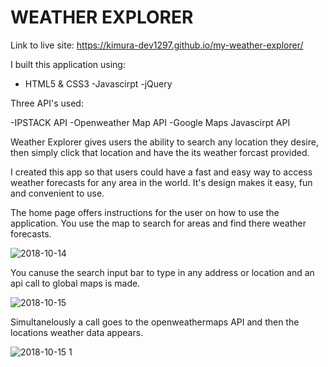 # WEATHER EXPLORER 

Link to live site: https://kimura-dev1297.github.io/my-weather-explorer/

I built this application using:

- HTML5 & CSS3
-Javascirpt
-jQuery

 Three API's used:

-IPSTACK API
-Openweather Map API
-Google Maps Javascirpt API 

Weather Explorer gives users the ability to search any location they desire, then simply click that location and have the its weather forcast provided.

I created this app so that users could have a fast and easy way to access weather forecasts for any area in the world. It's design makes it easy, fun and convenient to use. 

The home page offers instructions for the user on how to use the application. You use the map to search for areas and find there weather forecasts.

![2018-10-14](https://user-images.githubusercontent.com/37715269/46935278-89d00b80-d00f-11e8-9d1e-21db5a700d8b.png)

You canuse the search input bar to type in any address or location and an api call to global maps is made.

![2018-10-15](https://user-images.githubusercontent.com/37715269/46935296-9a808180-d00f-11e8-92f0-1147e88cdbca.png)

 Simultanelously a call goes to the openweathermaps API and then the locations weather data appears.


![2018-10-15 1](https://user-images.githubusercontent.com/37715269/46935281-8ccafc00-d00f-11e8-824c-aab910fa64ac.png)


